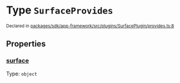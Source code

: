 # Type `SurfaceProvides`
<sub>Declared in [packages/sdk/app-framework/src/plugins/SurfacePlugin/provides.ts:8](https://github.com/dxos/dxos/blob/664e23dbe/packages/sdk/app-framework/src/plugins/SurfacePlugin/provides.ts#L8)</sub>




## Properties
### [surface](https://github.com/dxos/dxos/blob/664e23dbe/packages/sdk/app-framework/src/plugins/SurfacePlugin/provides.ts#L9)
Type: <code>object</code>





